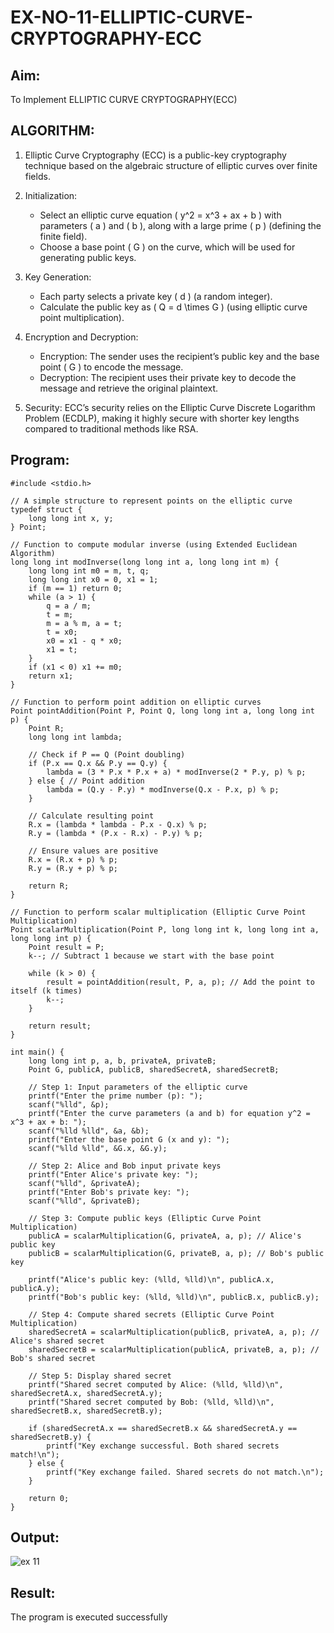# EX-NO-11-ELLIPTIC-CURVE-CRYPTOGRAPHY-ECC

## Aim:
To Implement ELLIPTIC CURVE CRYPTOGRAPHY(ECC)


## ALGORITHM:

1. Elliptic Curve Cryptography (ECC) is a public-key cryptography technique based on the algebraic structure of elliptic curves over finite fields.

2. Initialization:
   - Select an elliptic curve equation \( y^2 = x^3 + ax + b \) with parameters \( a \) and \( b \), along with a large prime \( p \) (defining the finite field).
   - Choose a base point \( G \) on the curve, which will be used for generating public keys.

3. Key Generation:
   - Each party selects a private key \( d \) (a random integer).
   - Calculate the public key as \( Q = d \times G \) (using elliptic curve point multiplication).

4. Encryption and Decryption:
   - Encryption: The sender uses the recipient’s public key and the base point \( G \) to encode the message.
   - Decryption: The recipient uses their private key to decode the message and retrieve the original plaintext.

5. Security: ECC’s security relies on the Elliptic Curve Discrete Logarithm Problem (ECDLP), making it highly secure with shorter key lengths compared to traditional methods like RSA.

## Program:
```
#include <stdio.h>

// A simple structure to represent points on the elliptic curve
typedef struct {
    long long int x, y;
} Point;

// Function to compute modular inverse (using Extended Euclidean Algorithm)
long long int modInverse(long long int a, long long int m) {
    long long int m0 = m, t, q;
    long long int x0 = 0, x1 = 1;
    if (m == 1) return 0;
    while (a > 1) {
        q = a / m;
        t = m;
        m = a % m, a = t;
        t = x0;
        x0 = x1 - q * x0;
        x1 = t;
    }
    if (x1 < 0) x1 += m0;
    return x1;
}

// Function to perform point addition on elliptic curves
Point pointAddition(Point P, Point Q, long long int a, long long int p) {
    Point R;
    long long int lambda;
    
    // Check if P == Q (Point doubling)
    if (P.x == Q.x && P.y == Q.y) {
        lambda = (3 * P.x * P.x + a) * modInverse(2 * P.y, p) % p;
    } else { // Point addition
        lambda = (Q.y - P.y) * modInverse(Q.x - P.x, p) % p;
    }

    // Calculate resulting point
    R.x = (lambda * lambda - P.x - Q.x) % p;
    R.y = (lambda * (P.x - R.x) - P.y) % p;
    
    // Ensure values are positive
    R.x = (R.x + p) % p;
    R.y = (R.y + p) % p;

    return R;
}

// Function to perform scalar multiplication (Elliptic Curve Point Multiplication)
Point scalarMultiplication(Point P, long long int k, long long int a, long long int p) {
    Point result = P;
    k--; // Subtract 1 because we start with the base point

    while (k > 0) {
        result = pointAddition(result, P, a, p); // Add the point to itself (k times)
        k--;
    }

    return result;
}

int main() {
    long long int p, a, b, privateA, privateB;
    Point G, publicA, publicB, sharedSecretA, sharedSecretB;

    // Step 1: Input parameters of the elliptic curve
    printf("Enter the prime number (p): ");
    scanf("%lld", &p);
    printf("Enter the curve parameters (a and b) for equation y^2 = x^3 + ax + b: ");
    scanf("%lld %lld", &a, &b);
    printf("Enter the base point G (x and y): ");
    scanf("%lld %lld", &G.x, &G.y);

    // Step 2: Alice and Bob input private keys
    printf("Enter Alice's private key: ");
    scanf("%lld", &privateA);
    printf("Enter Bob's private key: ");
    scanf("%lld", &privateB);

    // Step 3: Compute public keys (Elliptic Curve Point Multiplication)
    publicA = scalarMultiplication(G, privateA, a, p); // Alice's public key
    publicB = scalarMultiplication(G, privateB, a, p); // Bob's public key

    printf("Alice's public key: (%lld, %lld)\n", publicA.x, publicA.y);
    printf("Bob's public key: (%lld, %lld)\n", publicB.x, publicB.y);

    // Step 4: Compute shared secrets (Elliptic Curve Point Multiplication)
    sharedSecretA = scalarMultiplication(publicB, privateA, a, p); // Alice's shared secret
    sharedSecretB = scalarMultiplication(publicA, privateB, a, p); // Bob's shared secret

    // Step 5: Display shared secret
    printf("Shared secret computed by Alice: (%lld, %lld)\n", sharedSecretA.x, sharedSecretA.y);
    printf("Shared secret computed by Bob: (%lld, %lld)\n", sharedSecretB.x, sharedSecretB.y);

    if (sharedSecretA.x == sharedSecretB.x && sharedSecretA.y == sharedSecretB.y) {
        printf("Key exchange successful. Both shared secrets match!\n");
    } else {
        printf("Key exchange failed. Shared secrets do not match.\n");
    }

    return 0;
}
```

## Output:

![ex 11](https://github.com/user-attachments/assets/dc26f64b-437b-488a-ac5f-3acbb6511bbf)


## Result:
The program is executed successfully

